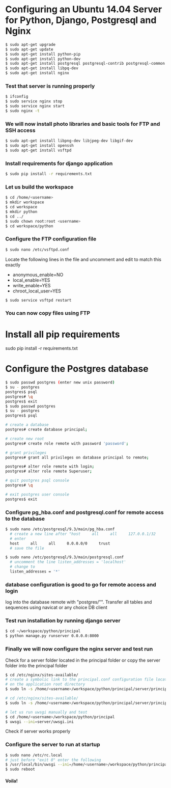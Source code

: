 # Configuring an Ubuntu 14.04 Server for Python, Django, Postgresql and Nginx

``` bash
$ sudo apt-get upgrade
$ sudo apt-get update
$ sudo apt-get install python-pip
$ sudo apt-get install python-dev
$ sudo apt-get install postgresql postgresql-contrib postgresql-common
$ sudo apt-get install libpq-dev
$ sudo apt-get install nginx
```

### Test that server is running properly
``` bash
$ ifconfig
$ sudo service nginx stop
$ sudo service nginx start
$ sudo nginx -t
```

### We will now install photo libraries and basic tools for FTP and SSH access
``` bash
$ sudo apt-get install libpng-dev libjpeg-dev libgif-dev
$ sudo apt-get install openssh
$ sudo apt-get install vsftpd
```

### Install requirements for django application
``` bash
$ sudo pip install -r requirements.txt
```

### Let us build the workspace
``` bash
$ cd /home/<username>
$ mkdir workspace
$ cd workspace
$ mkdir python
$ cd ../
$ sudo chown root:root <username>
$ cd workspace/python
```

### Configure the FTP configuration file
``` bash
$ sudo nano /etc/vsftpd.conf
```

Locate the following lines in the file and uncomment and edit to match this exactly
- anonymous_enable=NO
- local_enable=YES
- write_enable=YES
- chroot_local_user=YES

``` bash
$ sudo service vsftpd restart
```

### You can now copy files using FTP

# Install all pip requirements
sudo pip install -r requirements.txt

# Configure the Postgres database
``` bash
$ sudo passwd postgres (enter new unix password)
$ su - postgres
postgres$ psql
postgres# \q
postgres$ exit
$ sudo passwd postgres
$ su - postgres
postgres$ psql

# create a database
postgres# create database principal;

# create new root
postgres# create role remote with password 'password';

# grant privileges
postgres# grant all privileges on database principal to remote;

postgres# alter role remote with login;
postgres# alter role remote Superuser;

# quit postgres psql console
postgres# \q

# exit postgres user console
postgres$ exit
```

### Configure pg_hba.conf and postgresql.conf for remote access to the database

``` bash
$ sudo nano /etc/postgresql/9.3/main/pg_hba.conf
  # create a new line after "host     all     all     127.0.0.1/32     md5"
  # enter
  host     all     all     0.0.0.0/0     trust
  # save the file
```

``` bash
$ sudo nano /etc/postgresql/9.3/main/postgresql.conf
  # uncomment the line listen_addresses = 'localhost'
  # change to
  listen_addresses = '*'
```

### database configuration is good to go for remote access and login

log into the database remote with "postgres/<default password of the unix user>"".
Transfer all tables and sequences using navicat or any choice DB client

### Test run installation by running django server

``` bash
$ cd ~/workspace/python/principal
$ python manage.py runserver 0.0.0.0:8000
```

### Finally we will now configure the nginx server and test run
Check for a server folder located in the principal folder or copy the server folder into the principal folder
``` bash
$ cd /etc/nginx/sites-available/
# create a symbolic link to the principal.conf configuration file location in the server folder
# on the application root directory
$ sudo ln -s /home/<username>/workspace/python/principal/server/principal.conf principal

# cd /etc/nginx/sites-available/
$ sudo ln -s /home/<username>/workspace/python/principal/server/principal.conf principal

# let us run uwsgi manually and test
$ cd /home/<username>/workspace/python/principal
$ uwsgi --ini=server/uwsgi.ini
```

Check if server works properly

### Configure the server to run at startup

``` bash
$ sudo nano /etc/rc.local
# just before "exit 0" enter the following
$ /usr/local/bin/uwsgi --ini=/home/<username>/workspace/python/principal/server/uwsgi.ini --enable-threads &
$ sudo reboot
```

#### Voila!
